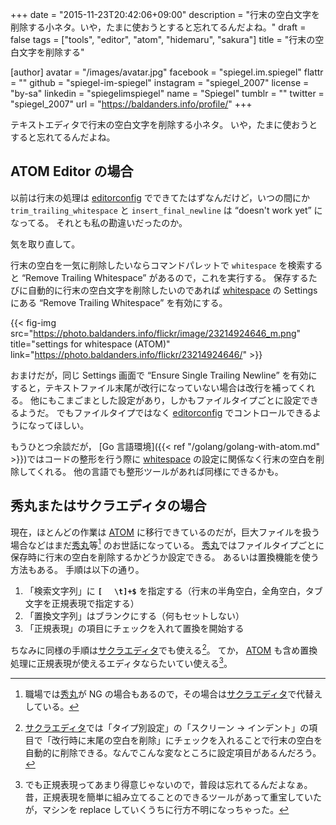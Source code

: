 +++
date = "2015-11-23T20:42:06+09:00"
description = "行末の空白文字を削除する小ネタ。いや，たまに使おうとすると忘れてるんだよね。"
draft = false
tags = ["tools", "editor", "atom", "hidemaru", "sakura"]
title = "行末の空白文字を削除する"

[author]
  avatar = "/images/avatar.jpg"
  facebook = "spiegel.im.spiegel"
  flattr = ""
  github = "spiegel-im-spiegel"
  instagram = "spiegel_2007"
  license = "by-sa"
  linkedin = "spiegelimspiegel"
  name = "Spiegel"
  tumblr = ""
  twitter = "spiegel_2007"
  url = "https://baldanders.info/profile/"
+++

テキストエディタで行末の空白文字を削除する小ネタ。
いや，たまに使おうとすると忘れてるんだよね。

## ATOM Editor の場合

以前は行末の処理は [editorconfig] でできてたはずなんだけど，いつの間にか `trim_trailing_whitespace` と `insert_final_newline` は “doesn't work yet” になってる。
それとも私の勘違いだったのか。

気を取り直して。

行末の空白を一気に削除したいならコマンドパレットで `whitespace` を検索すると “Remove Trailing Whitespace” があるので，これを実行する。
保存するたびに自動的に行末の空白文字を削除したいのであれば [whitespace] の Settings にある “Remove Trailing Whitespace” を有効にする。

{{< fig-img src="https://photo.baldanders.info/flickr/image/23214924646_m.png" title="settings for whitespace (ATOM)" link="https://photo.baldanders.info/flickr/23214924646/" >}}

おまけだが，同じ Settings 画面で “Ensure Single Trailing Newline” を有効にすると，テキストファイル末尾が改行になっていない場合は改行を補ってくれる。
他にもこまごまとした設定があり，しかもファイルタイプごとに設定できるようだ。
でもファイルタイプではなく [editorconfig] でコントロールできるようになってほしい。

もうひとつ余談だが， [Go 言語環境]({{< ref "/golang/golang-with-atom.md" >}})ではコードの整形を行う際に [whitespace] の設定に関係なく行末の空白を削除してくれる。
他の言語でも整形ツールがあれば同様にできるかも。

## 秀丸またはサクラエディタの場合

現在，ほとんどの作業は [ATOM] に移行できているのだが，巨大ファイルを扱う場合などはまだ[秀丸]等[^a] のお世話になっている。
[秀丸]ではファイルタイプごとに保存時に行末の空白を削除するかどうか設定できる。
あるいは置換機能を使う方法もある。
手順は以下の通り。

[^a]: 職場では[秀丸]が NG の場合もあるので，その場合は[サクラエディタ]で代替えしている。

1. 「検索文字列」に **`[ 　\t]+$`** を指定する（行末の半角空白，全角空白，タブ文字を正規表現で指定する）
1. 「置換文字列」はブランクにする（何もセットしない）
1. 「正規表現」の項目にチェックを入れて置換を開始する

ちなみに同様の手順は[サクラエディタ]でも使える[^b]。
てか， [ATOM] も含め置換処理に正規表現が使えるエディタならたいてい使える[^c]。

[^b]: [サクラエディタ]では「タイプ別設定」の「スクリーン → インデント」の項目で「改行時に末尾の空白を削除」にチェックを入れることで行末の空白を自動的に削除できる。なんでこんな変なところに設定項目があるんだろう。
[^c]: でも正規表現ってあまり得意じゃないので，普段は忘れてるんだよなぁ。昔，正規表現を簡単に組み立てることのできるツールがあって重宝していたが，マシンを replace していくうちに行方不明になっちゃった。

[ATOM]: https://atom.io/ "Atom"
[editorconfig]: https://atom.io/packages/editorconfig "editorconfig"
[whitespace]: https://atom.io/packages/whitespace "whitespace"
[go-plus]: https://atom.io/packages/go-plus "go-plus"
[秀丸]: http://hide.maruo.co.jp/software/hidemaru.html "秀まるおのホームページ(サイトー企画)－秀丸エディタ"
[サクラエディタ]: http://sakura-editor.sourceforge.net/ "サクラエディタ"
